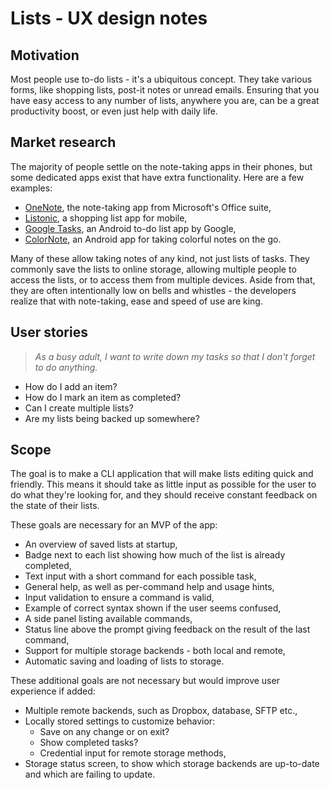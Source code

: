 # Lists - UX design notes

## Motivation

Most people use to-do lists - it's a ubiquitous concept. They take various forms, like shopping lists, post-it notes or unread emails. Ensuring that you have easy access to any number of lists, anywhere you are, can be a great productivity boost, or even just help with daily life. 

## Market research

The majority of people settle on the note-taking apps in their phones, but some dedicated apps exist that have extra functionality. Here are a few examples:

   - [OneNote](https://www.microsoft.com/en-us/microsoft-365/onenote/digital-note-taking-app), the note-taking app from Microsoft's Office suite,
   - [Listonic](https://listonic.com), a shopping list app for mobile,
   - [Google Tasks](https://play.google.com/store/apps/details?id=com.google.android.apps.tasks), an Android to-do list app by Google,
   - [ColorNote](https://play.google.com/store/apps/details?id=com.socialnmobile.dictapps.notepad.color.note), an Android app for taking colorful notes on the go.

Many of these allow taking notes of any kind, not just lists of tasks. They commonly save the lists to online storage, allowing multiple people to access the lists, or to access them from multiple devices. Aside from that, they are often intentionally low on bells and whistles - the developers realize that with note-taking, ease and speed of use are king.

## User stories

> *As a busy adult, I want to write down my tasks so that I don't forget to do anything.*

   - How do I add an item?
   - How do I mark an item as completed?
   - Can I create multiple lists?
   - Are my lists being backed up somewhere?

## Scope

The goal is to make a CLI application that will make lists editing quick and friendly. This means it should take as little input as possible for the user to do what they're looking for, and they should receive constant feedback on the state of their lists.

These goals are necessary for an MVP of the app:

   - An overview of saved lists at startup,
   - Badge next to each list showing how much of the list is already completed,
   - Text input with a short command for each possible task,
   - General help, as well as per-command help and usage hints,
   - Input validation to ensure a command is valid,
   - Example of correct syntax shown if the user seems confused,
   - A side panel listing available commands,
   - Status line above the prompt giving feedback on the result of the last command,
   - Support for multiple storage backends - both local and remote,
   - Automatic saving and loading of lists to storage.

These additional goals are not necessary but would improve user experience if added:

   - Multiple remote backends, such as Dropbox, database, SFTP etc.,
   - Locally stored settings to customize behavior:
       - Save on any change or on exit?
       - Show completed tasks?
       - Credential input for remote storage methods,
   - Storage status screen, to show which storage backends are up-to-date and which are failing to update.
